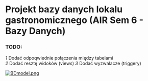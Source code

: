 # Projekt bazy danych lokalu gastronomicznego (AIR Sem 6 - Bazy Danych)

### TODO:
*1* Dodać odpoqwiednie połączenia między tabelami<br />
*2* Dodać resztę widoków (views)
*3* Dodać wyzwalacze (triggery)


[![BDmodel.png](https://i.postimg.cc/hP0bBJvB/BDmodel.png)](https://postimg.cc/PPP8b513)